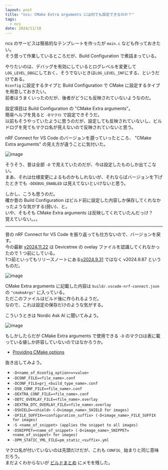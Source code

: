 ```yaml
---
layout: post
title: "ncs: CMake Extra arguments には何でも設定できるのか？"
tags:
  - ncs
date: 2024/11/10
---
```


ncs のサービスは簡易的なテンプレートを作ったが `main.c` なども作っておきたい。  
そう思って作業しているところだが、Build Configuration で煮詰まっている。

やりたいのは、デバッグを有効にしているとログレベルを変更して`LOG_LEVEL_DBG`にしておく、そうでないときは`LOG_LEVEL_INF`にする、というだけである。  
`Kconfig` に設定するタイプと Build Configuration で CMake に設定するタイプを用意しておきたい。  
前者はうまくいったのだが、後者がどうにも反映されていないようなのだ。

設定項目は Build Configuration の "CMake Extra arguments"。  
簡易ヘルプを見ると `-Dマクロ` で設定できそうだ。  
以前もそうやっていたように思うのだが、設定しても反映されていないし、ビルドログを見てもマクロ名が見えないので反映されていないと思う。

nRF Connect for VS Code のバージョンを遡っていったところ、
"CMake Extra arguments" の見え方が違うことに気付いた。

![image](20241110a-1.png)

そうそう、昔は全部 `-D` で見えていたのだが、今は設定したものしか出てこない。  
まあ、それは仕様変更によるものかもしれないが、それならばバージョンを下げたときでも `-DDEBUG_ENABLED` は見えてないといけないと思う。

しかし、こうも思うのだ。  
確か昔の Build Configuration はビルド前に設定した内容しか保存してくれなかったような気がする(弱い)、と。  
いや、そもそも CMake Extra arguments は反映してくれていたんだっけ？  
覚えていない。。。

----

昔の nRF Connect for VS Code を振り返っても仕方ないので、バージョンを戻す。  
今の最新 [v2024.11.22](https://docs.nordicsemi.com/bundle/nrf-connect-vscode/page/release_notes/connect/2024.11.22.html) は Devicetree の ovelay ファイルを認識してくれなかったので 1 つ前にしている。  
1つ前といってもリリースノートにある[v2024.9.31](https://docs.nordicsemi.com/bundle/nrf-connect-vscode/page/release_notes/connect/2024.9.31.html) ではなく v2024.9.87 というものだ。

![image](20241110a-3.png)

CMake Extra arguments に記載した内容は `build/.vscode-nrf-connect.json` の `"cmakeArgs"` に入っている。  
ただこのファイルはビルド後に作られるようだ。  
なので、これは設定の保存だけのような気がする。

こういうときは Nordic Ask AI に聞いてみよう。

![image](20241110a-2.png)

もしかしたらだが CMake Extra arguments で使用できる `-D` のマクロは表に載っている値しか許容していないのではなかろうか。

* [Providing CMake options](https://docs.nordicsemi.com/bundle/ncs-latest/page/nrf/app_dev/config_and_build/cmake/index.html#providing_cmake_options)

抜き出してみよう。

* `-D<name_of_Kconfig_option>=<value>`
* `-DCONF_FILE=<file_name>.conf`
* `-DCONF_FILE=prj_<build_type_name>.conf`
* `-DSB_CONF_FILE=<file_name>.conf`
* `-DEXTRA_CONF_FILE=<file_name>.conf`
* `-DDTC_OVERLAY_FILE=<file_name>.overlay`
* `-DEXTRA_DTC_OVERLAY_FILE=<file_name>.overlay`
* `-DSHIELD=<shield> (-D<image_name>_SHIELD for images)`
* `-DFILE_SUFFIX=<configuration_suffix> (-D<image_name>_FILE_SUFFIX for images)`
* `-S <name_of_snippet> (applies the snippet to all images)`
* `-DSNIPPET=<name_of_snippet> (-D<image_name>_SNIPPET=<name_of_snippet> for images)`
* `-DPM_STATIC_YML_FILE=pm_static_<suffix>.yml`

マクロ名が付いていないのは先頭だけだが、これも `CONFIG_` 始まりと同じ意味だろう。  
まだよくわからないが [ビルドまとめ](/nrf/build.html) にメモを残した。
